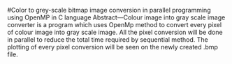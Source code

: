 #Color to grey-scale bitmap image conversion in parallel programming using OpenMP in C language 
Abstract—Colour image into gray scale image converter is a program which uses OpenMp method to convert every pixel of colour image into gray scale image. All the pixel conversion will be done in parallel to reduce the total time required by sequential method. The plotting of every pixel conversion will be seen on the newly created .bmp file.
